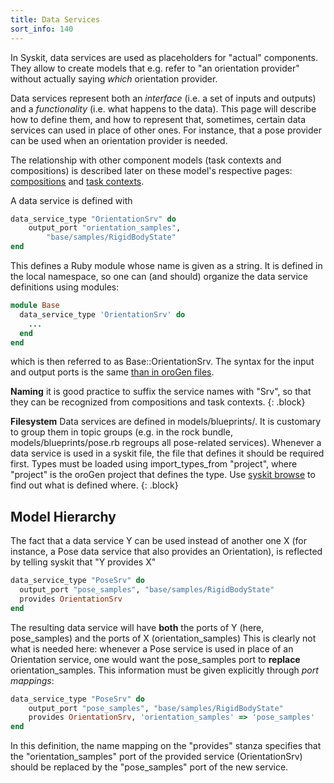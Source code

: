 ```yaml
---
title: Data Services
sort_info: 140
---
```


In Syskit, data services are used as placeholders for "actual" components. They
allow to create models that e.g. refer to "an orientation provider" without
actually saying _which_ orientation provider.

Data services represent both an _interface_ (i.e. a set of inputs and outputs)
and a _functionality_ (i.e. what happens to the data). This page will describe
how to define them, and how to represent that, sometimes, certain data services
can used in place of other ones. For instance, that a pose provider can be used
when an orientation provider is needed.

The relationship with other component models (task contexts and compositions)
is described later on these model's respective pages: [compositions](compositions.html) and
[task contexts](task_contexts.html).

A data service is defined with

~~~ ruby
data_service_type "OrientationSrv" do
    output_port "orientation_samples",
        "base/samples/RigidBodyState"
end
~~~

This defines a Ruby module whose name is given as a string. It is defined in the
local namespace, so one can (and should) organize the data service definitions
using modules:

~~~ ruby
module Base
  data_service_type 'OrientationSrv' do
    ...
  end
end
~~~

which is then referred to as Base::OrientationSrv. The syntax for the input and
output ports is the same [than in oroGen files](../orogen/task_interface.html#ports).

__Naming__ it is good practice to suffix the service names with "Srv", so
that they can be recognized from compositions and task contexts.
{: .block}

__Filesystem__ Data services are defined in models/blueprints/. It is customary
to group them in topic groups (e.g. in the rock bundle,
models/blueprints/pose.rb regroups all pose-related services). Whenever a data
service is used in a syskit file, the file that defines it should be required
first. Types must be loaded using import_types_from "project", where "project"
is the oroGen project that defines the type. Use [syskit
browse](general_concept.html#browsing) to find out what is defined where.
{: .block}

Model Hierarchy
---------------
The fact that a data service Y can be used instead of another one X (for instance, a Pose
data service that also provides an Orientation), is reflected by telling syskit
that "Y provides X"

~~~ ruby
data_service_type "PoseSrv" do
  output_port "pose_samples", "base/samples/RigidBodyState"
  provides OrientationSrv
end
~~~

The resulting data service will have __both__ the ports of Y (here,
pose_samples) and the ports of X (orientation_samples) This is clearly not what
is needed here: whenever a Pose service is used in place of an Orientation
service, one would want the pose_samples port to __replace__
orientation_samples. This information must be given explicitly through _port
mappings_:

~~~ ruby
data_service_type "PoseSrv" do
    output_port "pose_samples", "base/samples/RigidBodyState"
    provides OrientationSrv, 'orientation_samples' => 'pose_samples'
end
~~~

In this definition, the name mapping on the "provides" stanza specifies that the
"orientation_samples" port of the provided service (OrientationSrv) should be
replaced by the "pose_samples" port of the new service.

